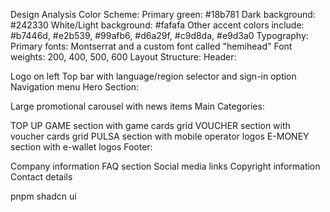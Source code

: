 Design Analysis
Color Scheme:
Primary green: #18b781
Dark background: #242330
White/Light background: #fafafa
Other accent colors include: #b7446d, #e2b539, #99afb6, #d6a29f, #c9d8da, #e9d3a0
Typography:
Primary fonts: Montserrat and a custom font called "hemihead"
Font weights: 200, 400, 500, 600
Layout Structure:
Header:

Logo on left
Top bar with language/region selector and sign-in option
Navigation menu
Hero Section:

Large promotional carousel with news items
Main Categories:

TOP UP GAME section with game cards grid
VOUCHER section with voucher cards grid
PULSA section with mobile operator logos
E-MONEY section with e-wallet logos
Footer:

Company information
FAQ section
Social media links
Copyright information
Contact details

pnpm
shadcn ui